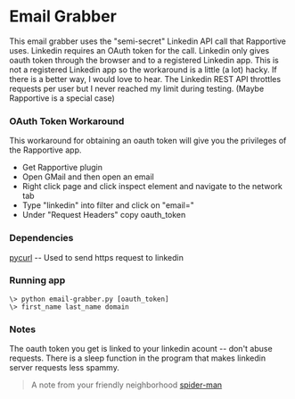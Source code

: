 # Email Grabber

This email grabber uses the "semi-secret" Linkedin API call that Rapportive uses. Linkedin requires an OAuth token for the call. Linkedin only gives oauth token through the browser and to a registered Linkedin app. This is not a registered Linkedin app so the workaround is a little (a lot) hacky. If there is a better way, I would love to hear. The Linkedin REST API throttles requests per user but I never reached my limit during testing. (Maybe Rapportive is a special case)

### OAuth Token Workaround

This workaround for obtaining an oauth token will give you the privileges of the Rapportive app.

* Get Rapportive plugin
* Open GMail and then open an email
* Right click page and click inspect element and navigate to the network tab
* Type "linkedin" into filter and click on "email="
* Under "Request Headers" copy oauth_token

### Dependencies

[pycurl] -- Used to send https request to linkedin

### Running app

	\> python email-grabber.py [oauth_token]
	\> first_name last_name domain

### Notes

The oauth token you get is linked to your linkedin acount -- don't abuse requests. There is a sleep function in the program that makes linkedin server requests less spammy.

> A note from your friendly neighborhood [spider-man]

[pycurl]: <http://pycurl.sourceforge.net/>
[spider-man]: <http://quoteinvestigator.com/wp-content/uploads/2015/07/spider400.jpg>